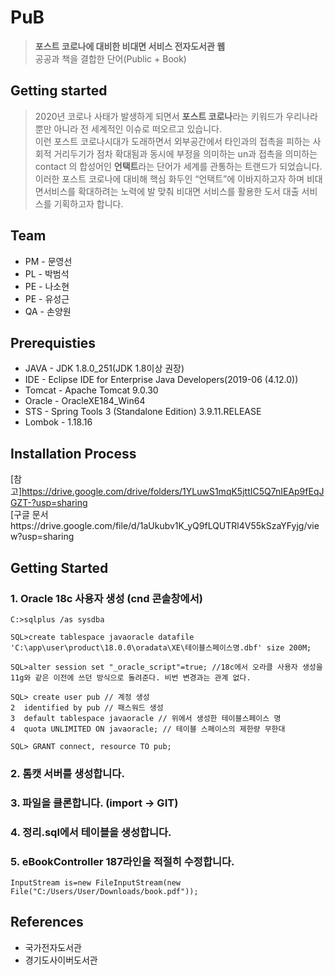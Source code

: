 # PuB
> **포스트 코로나에 대비한 비대면 서비스 전자도서관 웹** <br>
공공과 책을 결합한 단어(Public + Book)

## Getting started
> 2020년 코로나 사태가 발생하게 되면서 **포스트 코로나**라는 키워드가 우리나라뿐만 아니라 전 세계적인 이슈로 떠오르고 있습니다.<br>
이런 포스트 코로나시대가 도래하면서 외부공간에서 타인과의 접촉을 피하는 사회적 거리두기가 점차 확대됨과 동시에 부정을 의미하는 un과 접촉을 의미하는 contact 의 합성어인 **언택트**라는 단어가 세계를 관통하는 트랜드가 되었습니다.<br>
이러한 포스트 코로나에 대비해 핵심 화두인 “언택트”에 이바지하고자 하며 비대면서비스를 확대하려는 노력에 발 맞춰 비대면 서비스를 활용한 도서 대출 서비스를 기획하고자 합니다.

## Team
* PM - 문영선
* PL - 박범석
* PE - 나소현
* PE - 유성근
* QA - 손양원

## Prerequisties
* JAVA - JDK 1.8.0_251(JDK 1.8이상 권장)
* IDE - Eclipse IDE for Enterprise Java Developers(2019-06 (4.12.0)) 
* Tomcat - Apache Tomcat 9.0.30
* Oracle - OracleXE184_Win64
* STS - Spring Tools 3 (Standalone Edition) 3.9.11.RELEASE
* Lombok - 1.18.16

## Installation Process
[참고]https://drive.google.com/drive/folders/1YLuwS1mqK5jttIC5Q7nIEAp9fEqJGZT-?usp=sharing <br>
[구글 문서https://drive.google.com/file/d/1aUkubv1K_yQ9fLQUTRl4V55kSzaYFyjg/view?usp=sharing

## Getting Started
### 1. Oracle 18c 사용자 생성 (cnd 콘솔창에서)
```
C:>sqlplus /as sysdba

SQL>create tablespace javaoracle datafile 'C:\app\user\product\18.0.0\oradata\XE\테이블스페이스명.dbf' size 200M;

SQL>alter session set "_oracle_script"=true; //18c에서 오라클 사용자 생성을 11g와 같은 이전에 쓰던 방식으로 돌려준다. 비번 변경과는 관계 없다.

SQL> create user pub // 계정 생성
2  identified by pub // 패스워드 생성
3  default tablespace javaoracle // 위에서 생성한 테이블스페이스 명
4  quota UNLIMITED ON javaoracle; // 테이블 스페이스의 제한량 무한대

SQL> GRANT connect, resource TO pub;
```
### 2. 톰캣 서버를 생성합니다.
### 3. 파일을 클론합니다. (import -> GIT)
### 4. 정리.sql에서 테이블을 생성합니다.
### 5. eBookController 187라인을 적절히 수정합니다. 
```
InputStream is=new FileInputStream(new File("C:/Users/User/Downloads/book.pdf"));
```
## References
* 국가전자도서관
* 경기도사이버도서관



